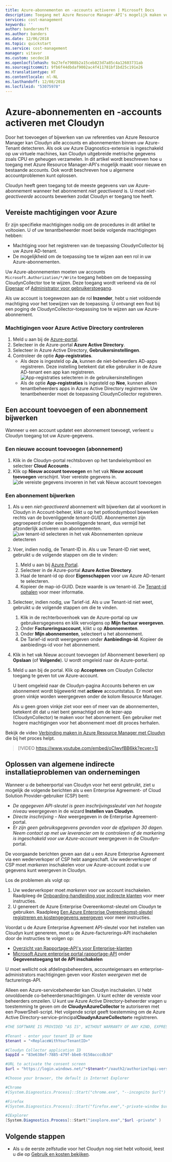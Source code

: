 ```yaml
---
title: Azure-abonnementen en -accounts activeren | Microsoft Docs
description: Toegang met Azure Resource Manager-API's mogelijk maken voor nieuwe en bestaande accounts en oplossen van algemene accountproblemen.
services: cost-management
keywords: ''
author: bandersmsft
ms.author: banders
ms.date: 12/06/2018
ms.topic: quickstart
ms.service: cost-management
manager: vitavor
ms.custom: secdec18
ms.openlocfilehash: 9a27efe7908b2a15ceb823d7a85c4a12603731ab
ms.sourcegitcommit: 9fb6f44dbdaf9002ac4f411781bf1bd25c191e26
ms.translationtype: HT
ms.contentlocale: nl-NL
ms.lasthandoff: 12/08/2018
ms.locfileid: "53075978"
---
```

# <a name="activate-azure-subscriptions-and-accounts-with-cloudyn"></a>Azure-abonnementen en -accounts activeren met Cloudyn

Door het toevoegen of bijwerken van uw referenties van Azure Resource Manager kan Cloudyn alle accounts en abonnementen binnen uw Azure-Tenant detecteren. Als ook uw Azure Diagnostics-extensie is ingeschakeld op uw virtuele machines, kan Cloudyn uitgebreide metrische gegevens zoals CPU en geheugen verzamelen. In dit artikel wordt beschreven hoe u toegang met Azure Resource Manager-API's mogelijk maakt voor nieuwe en bestaande accounts. Ook wordt beschreven hoe u algemene accountproblemen kunt oplossen.

Cloudyn heeft geen toegang tot de meeste gegevens van uw Azure-abonnement wanneer het abonnement _niet geactiveerd_ is. U moet _niet-geactiveerde_ accounts bewerken zodat Cloudyn er toegang toe heeft.

## <a name="required-azure-permissions"></a>Vereiste machtigingen voor Azure

Er zijn specifieke machtigingen nodig om de procedures in dit artikel te voltooien. U of uw tenantbeheerder moet beide volgende machtigingen hebben:

- Machtiging voor het registreren van de toepassing CloudynCollector bij uw Azure AD-tenant.
- De mogelijkheid om de toepassing toe te wijzen aan een rol in uw Azure-abonnementen.

Uw Azure-abonnementen moeten uw accounts `Microsoft.Authorization/*/Write` toegang hebben om de toepassing CloudynCollector toe te wijzen. Deze toegang wordt verleend via de rol [Eigenaar](../role-based-access-control/built-in-roles.md#owner) of [Administrator voor gebruikerstoegang](../role-based-access-control/built-in-roles.md#user-access-administrator).

Als uw account is toegewezen aan de rol **Inzender**, hebt u niet voldoende machtiging voor het toewijzen van de toepassing. U ontvangt een fout bij een poging de CloudynCollector-toepassing toe te wijzen aan uw Azure-abonnement.

### <a name="check-azure-active-directory-permissions"></a>Machtigingen voor Azure Active Directory controleren

1. Meld u aan bij de [Azure-portal](https://portal.azure.com).
2. Selecteer in de Azure-portal **Azure Active Directory**.
3. Selecteer in Azure Active Directory, **Gebruikersinstellingen**.
4. Controleer de optie **App-registraties**.
    - Als deze is ingesteld op **Ja**, kunnen de niet-beheerders AD-apps registreren. Deze instelling betekent dat elke gebruiker in de Azure AD-tenant een app kan registreren.  
    ![App-registraties selecteren in de gebruikersinstellingen](./media/activate-subs-accounts/app-register.png)
    - Als de optie **App-registraties** is ingesteld op **Nee**, kunnen alleen tenantbeheerders apps in Azure Active Directory registreren. Uw tenantbeheerder moet de toepassing CloudynCollector registreren.


## <a name="add-an-account-or-update-a-subscription"></a>Een account toevoegen of een abonnement bijwerken

Wanneer u een account updatet een abonnement toevoegt, verleent u Cloudyn toegang tot uw Azure-gegevens.

### <a name="add-a-new-account-subscription"></a>Een nieuwe account toevoegen (abonnement)

1. Klik in de Cloudyn-portal rechtsboven op het tandwielsymbool en selecteer **Cloud Accounts** .
2. Klik op **Nieuw account toevoegen** en het vak **Nieuw account toevoegen** verschijnt. Voer vereiste gegevens in.  
    ![de vereiste gegevens invoeren in het vak Nieuw account toevoegen](./media/activate-subs-accounts/add-new-account.png)

### <a name="update-a-subscription"></a>Een abonnement bijwerken

1. Als u een _niet-geactiveerd_ abonnement wilt bijwerken dat al voorkomt in Cloudyn in Account-beheer, klikt u op het potloodsymbool bewerken rechts van de bovenliggende _tenant-GUID_. Abonnementen zijn gegroepeerd onder een bovenliggende tenant, dus vermijd het afzonderlijk activeren van abonnementen.
    ![uw tenant-id selecteren in het vak Abonnementen opnieuw detecteren](./media/activate-subs-accounts/existing-sub.png)
2. Voer, indien nodig, de Tenant-ID in. Als u uw Tenant-ID niet weet, gebruikt u de volgende stappen om die te vinden:
    1. Meld u aan bij [Azure Portal](https://portal.azure.com).
    2. Selecteer in de Azure-portal **Azure Active Directory**.
    3. Haal de tenant-id op door **Eigenschappen** voor uw Azure AD-tenant te selecteren.
    4. Kopieer de map-id-GUID. Deze waarde is uw tenant-id.
    Zie [Tenant-id ophalen](../active-directory/develop/howto-create-service-principal-portal.md#get-tenant-id) voor meer informatie.
3. Selecteer, indien nodig, uw Tarief-id. Als u uw Tenant-id niet weet, gebruikt u de volgende stappen om die te vinden.
    1. Klik in de rechterbovenhoek van de Azure-portal op uw gebruikersgegevens en klik vervolgens op **Mijn factuur weergeven**.
    2. Onder **Factureringsaccount**, klikt u op **Abonnementen**.
    3. Onder **Mijn abonnementen**, selecteert u het abonnement.
    4. De Tarief-id wordt weergegeven onder **Aanbiedings-id**. Kopieer de aanbiedings-id voor het abonnement.
4. Klik in het vak Nieuw account toevoegen (of Abonnement bewerken) op **Opslaan** (of **Volgende**). U wordt omgeleid naar de Azure-portal.
5. Meld u aan bij de portal. Klik op **Accepteren** om Cloudyn Collector toegang te geven tot uw Azure-account.

    U bent omgeleid naar de Cloudyn-pagina Accounts beheren en uw abonnement wordt bijgewerkt met **actieve** accountstatus. Er moet een groen vinkje worden weergegeven onder de kolom Resource Manager.

    Als u geen groen vinkje ziet voor een of meer van de abonnementen, betekent dit dat u niet bent gemachtigd om de lezer-app (CloudynCollector) te maken voor het abonnement. Een gebruiker met hogere machtigingen voor het abonnement moet dit proces herhalen.

Bekijk de video [Verbinding maken in Azure Resource Manager met Cloudyn](https://youtu.be/oCIwvfBB6kk) die bij het proces helpt.

>[!VIDEO https://www.youtube.com/embed/oCIwvfBB6kk?ecver=1]

## <a name="resolve-common-indirect-enterprise-set-up-problems"></a>Oplossen van algemene indirecte installatieproblemen van ondernemingen

Wanneer u de beheerportal van Cloudyn voor het eerst gebruikt, ziet u mogelijk de volgende berichten als u een Enterprise Agreement- of Cloud Solution Provider-gebruiker (CSP) bent:

- *De opgegeven API-sleutel is geen inschrijvingssleutel van het hoogste niveau* weergegeven in de wizard **Instellen van Cloudyn**.
- *Directe inschrijving – Nee* weergegeven in de Enterprise Agreement-portal.
- *Er zijn geen gebruiksgegevens gevonden voor de afgelopen 30 dagen. Neem contact op met uw leverancier om te controleren of de markering is ingeschakeld voor uw Azure-account* weergegeven in de Cloudyn-portal.

De voorgaande berichten geven aan dat u een Azure Enterprise Agreement via een wederverkoper of CSP hebt aangeschaft. Uw wederverkoper of CSP moet _markeren_ inschakelen voor uw Azure-account zodat u uw gegevens kunt weergeven in Cloudyn.

Los de problemen als volgt op:

1. Uw wederverkoper moet _markeren_ voor uw account inschakelen. Raadpleeg de [Onboarding-handleiding voor indirecte klanten](https://ea.azure.com/api/v3Help/v2IndirectCustomerOnboardingGuide) voor meer instructies.
2. U genereert de Azure Enterprise Overeenkomst-sleutel om Cloudyn te gebruiken. Raadpleeg [Een Azure Enterprise Overeenkomst-sleutel registreren en kostengegevens weergeven](https://docs.microsoft.com/azure/cost-management/quick-register-ea) voor meer instructies.

Voordat u de Azure Enterprise Agreement API-sleutel voor het instellen van Cloudyn kunt genereren, moet u de Azure-facturerings-API inschakelen door de instructies te volgen op:

- [Overzicht van Rapportage-API's voor Enterprise-klanten](../billing/billing-enterprise-api.md)
- [Microsoft Azure enterprise portal rapportage-API](https://ea.azure.com/helpdocs/reportingAPI) onder **Gegevenstoegang tot de API inschakelen**

U moet wellicht ook afdelingsbeheerders, accounteigenaars en enterprise-administrators machtigingen geven voor _Kosten weergeven_ met de facturerings-API.

Alleen een Azure-servicebeheerder kan Cloudyn inschakelen. U hebt onvoldoende co-beheerdersmachtigingen. U kunt echter de vereiste voor beheerders omzeilen. U kunt uw Azure Active Directory-beheerder vragen u toestemming te geven om de **CloudynAzureCollector** te autoriseren met een PowerShell-script. Het volgende script geeft toestemming om de Azure Active Directory-service-principal **​​CloudynAzureCollector**te registreren.


```powershell
#THE SOFTWARE IS PROVIDED "AS IS", WITHOUT WARRANTY OF ANY KIND, EXPRESS OR IMPLIED, INCLUDING BUT NOT LIMITED TO THE WARRANTIES OF MERCHANTABILITY, FITNESS FOR A PARTICULAR PURPOSE AND NONINFRINGEMENT. IN NO EVENT SHALL THE AUTHORS OR COPYRIGHT HOLDERS BE LIABLE FOR ANY CLAIM, DAMAGES OR OTHER LIABILITY, WHETHER IN AN ACTION OF CONTRACT, TORT OR OTHERWISE, ARISING FROM, OUT OF OR IN CONNECTION WITH THE SOFTWARE OR THE USE OR OTHER DEALINGS IN THE SOFTWARE.

#Tenant - enter your tenant ID or Name
$tenant = "<ReplaceWithYourTenantID>"

#Cloudyn Collector application ID
$appId = "83e638ef-7885-479f-bbe8-9150acccdb3d"

#URL to activate the consent screen
$url = "https://login.windows.net/"+$tenant+"/oauth2/authorize?api-version=1&response_type=code&client_id="+$appId+"&redirect_uri=http%3A%2F%2Flocalhost%3A8080%2FCloudynJava&prompt=consent"

#Choose your browser, the default is Internet Explorer

#Chrome
#[System.Diagnostics.Process]::Start("chrome.exe", "--incognito $url")

#Firefox
#[System.Diagnostics.Process]::Start("firefox.exe","-private-window $url" )

#IExplorer
[System.Diagnostics.Process]::Start("iexplore.exe","$url -private" )

```

## <a name="next-steps"></a>Volgende stappen

- Als u de eerste zelfstudie voor het Cloudyn nog niet hebt voltooid, leest u die op [Gebruik en kosten bekijken](tutorial-review-usage.md).
